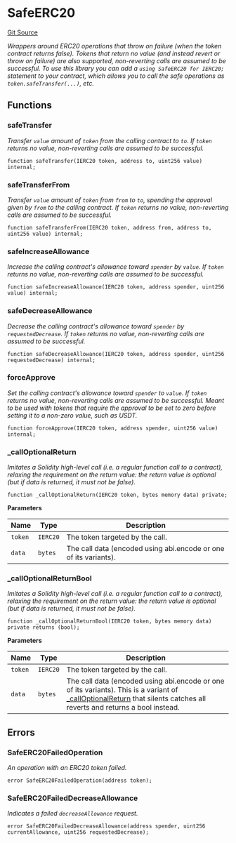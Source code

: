 # SafeERC20
[Git Source](https://github.com/BJustCoin/BJustCoin/blob/e7038856495a90d82d025f98c39648e6605afbeb/src/flatten/VestingToken_flatten.sol)

*Wrappers around ERC20 operations that throw on failure (when the token
contract returns false). Tokens that return no value (and instead revert or
throw on failure) are also supported, non-reverting calls are assumed to be
successful.
To use this library you can add a `using SafeERC20 for IERC20;` statement to your contract,
which allows you to call the safe operations as `token.safeTransfer(...)`, etc.*


## Functions
### safeTransfer

*Transfer `value` amount of `token` from the calling contract to `to`. If `token` returns no value,
non-reverting calls are assumed to be successful.*


```solidity
function safeTransfer(IERC20 token, address to, uint256 value) internal;
```

### safeTransferFrom

*Transfer `value` amount of `token` from `from` to `to`, spending the approval given by `from` to the
calling contract. If `token` returns no value, non-reverting calls are assumed to be successful.*


```solidity
function safeTransferFrom(IERC20 token, address from, address to, uint256 value) internal;
```

### safeIncreaseAllowance

*Increase the calling contract's allowance toward `spender` by `value`. If `token` returns no value,
non-reverting calls are assumed to be successful.*


```solidity
function safeIncreaseAllowance(IERC20 token, address spender, uint256 value) internal;
```

### safeDecreaseAllowance

*Decrease the calling contract's allowance toward `spender` by `requestedDecrease`. If `token` returns no
value, non-reverting calls are assumed to be successful.*


```solidity
function safeDecreaseAllowance(IERC20 token, address spender, uint256 requestedDecrease) internal;
```

### forceApprove

*Set the calling contract's allowance toward `spender` to `value`. If `token` returns no value,
non-reverting calls are assumed to be successful. Meant to be used with tokens that require the approval
to be set to zero before setting it to a non-zero value, such as USDT.*


```solidity
function forceApprove(IERC20 token, address spender, uint256 value) internal;
```

### _callOptionalReturn

*Imitates a Solidity high-level call (i.e. a regular function call to a contract), relaxing the requirement
on the return value: the return value is optional (but if data is returned, it must not be false).*


```solidity
function _callOptionalReturn(IERC20 token, bytes memory data) private;
```
**Parameters**

|Name|Type|Description|
|----|----|-----------|
|`token`|`IERC20`|The token targeted by the call.|
|`data`|`bytes`|The call data (encoded using abi.encode or one of its variants).|


### _callOptionalReturnBool

*Imitates a Solidity high-level call (i.e. a regular function call to a contract), relaxing the requirement
on the return value: the return value is optional (but if data is returned, it must not be false).*


```solidity
function _callOptionalReturnBool(IERC20 token, bytes memory data) private returns (bool);
```
**Parameters**

|Name|Type|Description|
|----|----|-----------|
|`token`|`IERC20`|The token targeted by the call.|
|`data`|`bytes`|The call data (encoded using abi.encode or one of its variants). This is a variant of [_callOptionalReturn](/src/flatten/VestingToken_flatten.sol/library.SafeERC20.md#_calloptionalreturn) that silents catches all reverts and returns a bool instead.|


## Errors
### SafeERC20FailedOperation
*An operation with an ERC20 token failed.*


```solidity
error SafeERC20FailedOperation(address token);
```

### SafeERC20FailedDecreaseAllowance
*Indicates a failed `decreaseAllowance` request.*


```solidity
error SafeERC20FailedDecreaseAllowance(address spender, uint256 currentAllowance, uint256 requestedDecrease);
```

